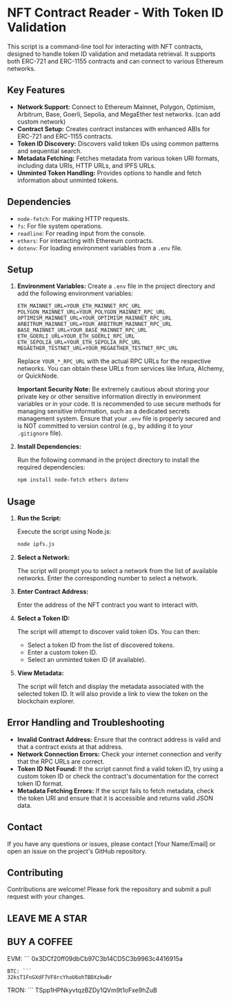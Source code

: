 # NFT Contract Reader - With Token ID Validation

This script is a command-line tool for interacting with NFT contracts, designed to handle token ID validation and metadata retrieval. It supports both ERC-721 and ERC-1155 contracts and can connect to various Ethereum networks.

## Key Features

*   **Network Support:** Connect to Ethereum Mainnet, Polygon, Optimism, Arbitrum, Base, Goerli, Sepolia, and MegaEther test networks. (can add custom network)
*   **Contract Setup:** Creates contract instances with enhanced ABIs for ERC-721 and ERC-1155 contracts.
*   **Token ID Discovery:** Discovers valid token IDs using common patterns and sequential search.
*   **Metadata Fetching:** Fetches metadata from various token URI formats, including data URIs, HTTP URLs, and IPFS URLs.
*   **Unminted Token Handling:** Provides options to handle and fetch information about unminted tokens.

## Dependencies

*   `node-fetch`: For making HTTP requests.
*   `fs`: For file system operations.
*   `readline`: For reading input from the console.
*   `ethers`: For interacting with Ethereum contracts.
*   `dotenv`: For loading environment variables from a `.env` file.

## Setup

1.  **Environment Variables:**
    Create a `.env` file in the project directory and add the following environment variables:

    ```
    ETH_MAINNET_URL=YOUR_ETH_MAINNET_RPC_URL
    POLYGON_MAINNET_URL=YOUR_POLYGON_MAINNET_RPC_URL
    OPTIMISM_MAINNET_URL=YOUR_OPTIMISM_MAINNET_RPC_URL
    ARBITRUM_MAINNET_URL=YOUR_ARBITRUM_MAINNET_RPC_URL
    BASE_MAINNET_URL=YOUR_BASE_MAINNET_RPC_URL
    ETH_GOERLI_URL=YOUR_ETH_GOERLI_RPC_URL
    ETH_SEPOLIA_URL=YOUR_ETH_SEPOLIA_RPC_URL
    MEGAETHER_TESTNET_URL=YOUR_MEGAETHER_TESTNET_RPC_URL
    ```

    Replace `YOUR_*_RPC_URL` with the actual RPC URLs for the respective networks. You can obtain these URLs from services like Infura, Alchemy, or QuickNode.

    **Important Security Note:** Be extremely cautious about storing your private key or other sensitive information directly in environment variables or in your code. It is recommended to use secure methods for managing sensitive information, such as a dedicated secrets management system. Ensure that your `.env` file is properly secured and is NOT committed to version control (e.g., by adding it to your `.gitignore` file).

2.  **Install Dependencies:**

    Run the following command in the project directory to install the required dependencies:

    ```bash
    npm install node-fetch ethers dotenv
    ```

## Usage

1.  **Run the Script:**

    Execute the script using Node.js:

    ```bash
    node ipfs.js
    ```

2.  **Select a Network:**

    The script will prompt you to select a network from the list of available networks. Enter the corresponding number to select a network.

3.  **Enter Contract Address:**

    Enter the address of the NFT contract you want to interact with.

4.  **Select a Token ID:**

    The script will attempt to discover valid token IDs. You can then:

    *   Select a token ID from the list of discovered tokens.
    *   Enter a custom token ID.
    *   Select an unminted token ID (if available).

5.  **View Metadata:**

    The script will fetch and display the metadata associated with the selected token ID. It will also provide a link to view the token on the blockchain explorer.

## Error Handling and Troubleshooting

*   **Invalid Contract Address:** Ensure that the contract address is valid and that a contract exists at that address.
*   **Network Connection Errors:** Check your internet connection and verify that the RPC URLs are correct.
*   **Token ID Not Found:** If the script cannot find a valid token ID, try using a custom token ID or check the contract's documentation for the correct token ID format.
*   **Metadata Fetching Errors:** If the script fails to fetch metadata, check the token URI and ensure that it is accessible and returns valid JSON data.

## Contact

If you have any questions or issues, please contact [Your Name/Email] or open an issue on the project's GitHub repository.

## Contributing

Contributions are welcome! Please fork the repository and submit a pull request with your changes.


## LEAVE ME A STAR

## BUY A COFFEE
EVM: ```
0x3DCf20ff09dbCb97C3b14CD5C3b9963c4416915a
```
BTC: ```
32ksT1FnGXdF7VF8rcYhoU6ohTBDXzkwBr
```
TRON: ```
TSpp1HPNkyvtqzBZDy1QVm9t1oFxe9hZuB
```
